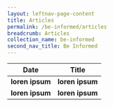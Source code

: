 ```yaml
---
layout: leftnav-page-content
title: Articles
permalink: /be-informed/articles
breadcrumb: Articles
collection_name: be-informed
second_nav_title: Be Informed
---
```

| Date | Title |
|--|--|
| **loren ipsum** | **loren ipsum** |
| **loren ipsum** | **loren ipsum** |
